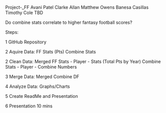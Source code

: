 Project-_FF
Avani Patel Clarke Allan Matthew Owens Banesa Casillas Timothy Cole TBD

Do combine stats correlate to higher fantasy football scores?

Steps:

1 GitHub Repository

2 Aquire Data: FF Stats (Pts) Combine Stats

2 Clean Data: Merged FF Stats - Player - Stats (Total Pts by Year) Combine Stats - Player - Combine Numbers

3 Merge Data: Merged Combine DF

4 Analyze Data: Graphs/Charts

5 Create ReadMe and Presentation

6 Presentation 10 mins



